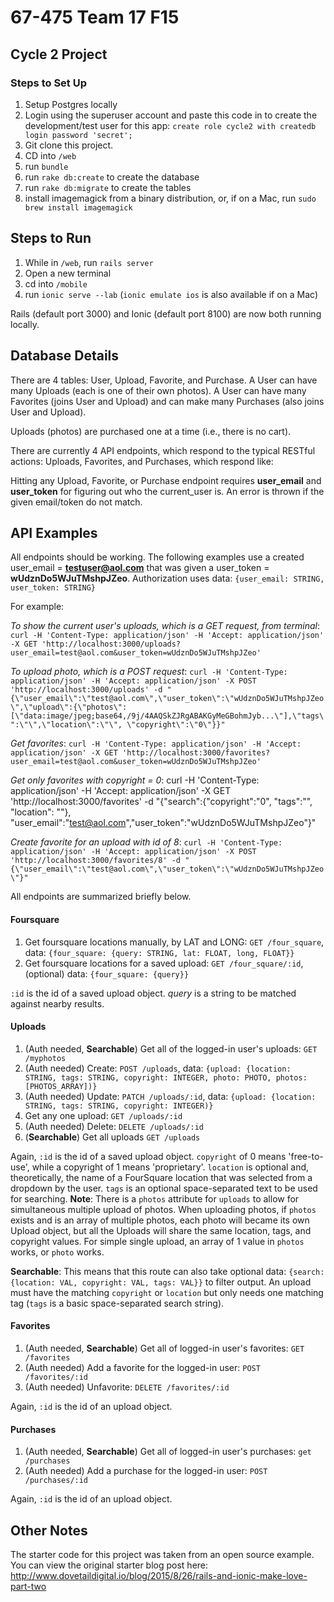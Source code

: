 # 67-475 Team 17 F15
## Cycle 2 Project
### Steps to Set Up 
1. Setup Postgres locally
2. Login using the superuser account and paste this code in to create the development/test user for this app: `create role cycle2 with createdb login password 'secret';`
3. Git clone this project.
4. CD into `/web`
5. run `bundle`
6. run `rake db:create` to create the database
7. run `rake db:migrate` to create the tables
8. install imagemagick from a binary distribution, or, if on a Mac, run `sudo brew install imagemagick`

## Steps to Run
1. While in `/web`, run `rails server`
2. Open a new terminal
3. cd into `/mobile`
4. run `ionic serve --lab` (`ionic emulate ios` is also available if on a Mac)

Rails (default port 3000) and Ionic (default port 8100) are now both running locally.


## Database Details

There are 4 tables: User, Upload, Favorite, and Purchase. A User can have many Uploads (each is one of their own photos). A User can have many Favorites (joins User and Upload) and can make many Purchases (also joins User and Upload).

Uploads (photos) are purchased one at a time (i.e., there is no cart).

There are currently 4 API endpoints, which respond to the typical RESTful actions: Uploads, Favorites, and Purchases, which respond like:

Hitting any Upload, Favorite, or Purchase endpoint requires **user_email** and **user_token** for figuring out who the current_user is. An error is thrown if the given email/token do not match.


## API Examples

All endpoints should be working. The following examples use a created user_email = **testuser@aol.com** that was given a user_token = **wUdznDo5WJuTMshpJZeo**. Authorization uses data: `{user_email: STRING, user_token: STRING}`

For example: 

*To show the current user's uploads, which is a GET request, from terminal*: `curl -H 'Content-Type: application/json' -H 'Accept: application/json' -X GET 'http://localhost:3000/uploads?user_email=test@aol.com&user_token=wUdznDo5WJuTMshpJZeo'`

*To upload photo, which is a POST request*: `curl -H 'Content-Type: application/json' -H 'Accept: application/json' -X POST 'http://localhost:3000/uploads' -d "{\"user_email\":\"test@aol.com\",\"user_token\":\"wUdznDo5WJuTMshpJZeo\",\"upload\":{\"photos\":[\"data:image/jpeg;base64,/9j/4AAQSkZJRgABAKGyMeGBohmJyb...\"],\"tags\":\"\",\"location\":\"\", \"copyright\":\"0\"}}"`

*Get favorites*: `curl -H 'Content-Type: application/json' -H 'Accept: application/json' -X GET 'http://localhost:3000/favorites?user_email=test@aol.com&user_token=wUdznDo5WJuTMshpJZeo'`

*Get only favorites with copyright = 0*: curl -H 'Content-Type: application/json' -H 'Accept: application/json' -X GET 'http://localhost:3000/favorites' -d "{\"search\":{\"copyright\":\"0\", \"tags\":\"\", \"location\": \"\"}, \"user_email\":\"test@aol.com\",\"user_token\":\"wUdznDo5WJuTMshpJZeo\"}"

*Create favorite for an upload with id of 8*: `curl -H 'Content-Type: application/json' -H 'Accept: application/json' -X POST 'http://localhost:3000/favorites/8' -d "{\"user_email\":\"test@aol.com\",\"user_token\":\"wUdznDo5WJuTMshpJZeo\"}"`

All endpoints are summarized briefly below.

#### Foursquare

1. Get foursquare locations manually, by LAT and LONG: `GET /four_square`, data: `{four_square: {query: STRING, lat: FLOAT, long, FLOAT}}`
2. Get foursquare locations for a saved upload: `GET /four_square/:id`, (optional) data: `{four_square: {query}}`

`:id` is the id of a saved upload object.
*query* is a string to be matched against nearby results.

#### Uploads

1. (Auth needed, **Searchable**) Get all of the logged-in user's uploads: `GET /myphotos`
2. (Auth needed) Create: `POST /uploads`, data: `{upload: {location: STRING, tags: STRING, copyright: INTEGER, photo: PHOTO, photos: [PHOTOS_ARRAY])}`
3. (Auth needed) Update: `PATCH /uploads/:id`, data: `{upload: {location: STRING, tags: STRING, copyright: INTEGER)}`
4. Get any one upload: `GET /uploads/:id`
5. (Auth needed) Delete: `DELETE /uploads/:id`
6. (**Searchable**) Get all uploads `GET /uploads`

Again, `:id` is the id of a saved upload object. `copyright` of 0 means 'free-to-use', while a copyright of 1 means 'proprietary'. `location` is optional and, theoretically, the name of a FourSquare location that was selected from a dropdown by the user. `tags` is an optional space-separated text to be used for searching.
**Note**: There is a `photos` attribute for `uploads` to allow for simultaneous multiple upload of photos. When uploading photos, if `photos` exists and is an array of multiple photos, each photo will became its own Upload object, but all the Uploads will share the same location, tags, and copyright values. For simple single upload, an array of 1 value in `photos` works, or `photo` works.

**Searchable**: This means that this route can also take optional data: `{search: {location: VAL, copyright: VAL, tags: VAL}}` to filter output. An upload must have the matching `copyright` or `location` but only needs one matching tag (`tags` is a basic space-separated search string).

#### Favorites

1. (Auth needed, **Searchable**) Get all of logged-in user's favorites: `GET /favorites`
2. (Auth needed) Add a favorite for the logged-in user: `POST /favorites/:id`
3. (Auth needed) Unfavorite: `DELETE /favorites/:id`

Again, `:id` is the id of an upload object.

#### Purchases

1. (Auth needed, **Searchable**) Get all of logged-in user's purchases: `get /purchases`
2. (Auth needed) Add a purchase for the logged-in user: `POST /purchases/:id`

Again, `:id` is the id of an upload object.

## Other Notes

The starter code for this project was taken from an open source example. You can view the original starter blog post here:
http://www.dovetaildigital.io/blog/2015/8/26/rails-and-ionic-make-love-part-two
